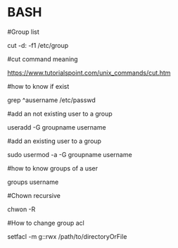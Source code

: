 BASH
====

#Group list

cut -d: -f1 /etc/group

#cut command meaning

https://www.tutorialspoint.com/unix_commands/cut.htm

#how to know if <username> exist

grep ^ausername /etc/passwd

#add an not existing user to a group

useradd -G groupname username

#add an existing user to a group

sudo usermod -a -G groupname  username

#how to know groups of a user

groups username

#Chown recursive

chwon -R 

#How to change group acl 

setfacl -m g::rwx /path/to/directoryOrFile
